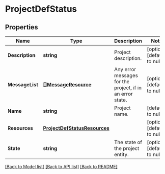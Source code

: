 # ProjectDefStatus

## Properties
Name | Type | Description | Notes
------------ | ------------- | ------------- | -------------
**Description** | **string** | Project description. | [optional] [default to null]
**MessageList** | [**[]MessageResource**](message_resource.md) | Any error messages for the project, if in an error state. | [optional] [default to null]
**Name** | **string** | Project name. | [default to null]
**Resources** | [**ProjectDefStatusResources**](project_def_status_resources.md) |  | [optional] [default to null]
**State** | **string** | The state of the project entity. | [optional] [default to null]

[[Back to Model list]](../README.md#documentation-for-models) [[Back to API list]](../README.md#documentation-for-api-endpoints) [[Back to README]](../README.md)
